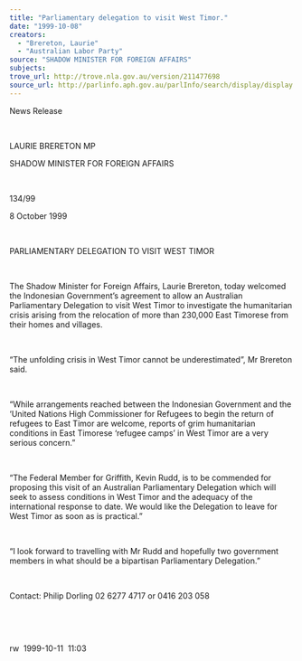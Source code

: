 ```yaml
---
title: "Parliamentary delegation to visit West Timor."
date: "1999-10-08"
creators:
  - "Brereton, Laurie"
  - "Australian Labor Party"
source: "SHADOW MINISTER FOR FOREIGN AFFAIRS"
subjects:
trove_url: http://trove.nla.gov.au/version/211477698
source_url: http://parlinfo.aph.gov.au/parlInfo/search/display/display.w3p;query=Id%3A%22media/pressrel/THG06%22
---
```


   

  News Release

  

  LAURIE BRERETON MP 

  SHADOW MINISTER FOR FOREIGN AFFAIRS

  

 134/99

 8 October 1999

  

  PARLIAMENTARY DELEGATION TO VISIT WEST TIMOR

  

  The Shadow Minister for Foreign Affairs, Laurie Brereton, today welcomed 
the Indonesian Government’s agreement to  allow an Australian 
Parliamentary Delegation to visit West Timor to investigate the humanitarian 
crisis arising from the relocation of more than 230,000 East Timorese 
from their homes and villages.

  

 “The unfolding crisis in West Timor cannot be underestimated”, 
Mr Brereton said.

  

 “While arrangements reached between the Indonesian 
Government and the ‘United Nations High Commissioner for Refugees 
to begin the return of refugees to East Timor are welcome, reports of 
grim humanitarian conditions in East Timorese ‘refugee camps’ in 
West Timor are a very serious concern.”

  

 “The Federal Member for Griffith, Kevin Rudd, is 
to be commended for proposing this visit of an Australian Parliamentary 
Delegation which will seek to assess conditions in West Timor and the 
adequacy of the international response to date. We would like the Delegation 
to leave for West Timor as soon as is practical.”

  

 “I look forward to travelling with Mr Rudd and hopefully 
two government members in what should be a bipartisan Parliamentary 
Delegation.”

  

 Contact: Philip Dorling 02 6277 4717 or 0416 203 058

  

  

  rw  1999-10-11  11:03

